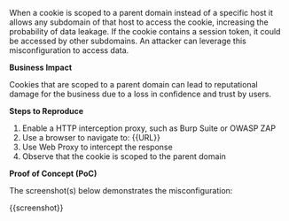When a cookie is scoped to a parent domain instead of a specific host it allows any subdomain of that host to access the cookie, increasing the probability of data leakage. If the cookie contains a session token, it could be accessed by other subdomains. An attacker can leverage this misconfiguration to access data.

**Business Impact**

Cookies that are scoped to a parent domain can lead to reputational damage for the business due to a loss in confidence and trust by users.

**Steps to Reproduce**

1. Enable a HTTP interception proxy, such as Burp Suite or OWASP ZAP
1. Use a browser to navigate to: {{URL}}
1. Use Web Proxy to intercept the response
1. Observe that the cookie is scoped to the parent domain

**Proof of Concept (PoC)**

The screenshot(s) below demonstrates the misconfiguration:

{{screenshot}}
